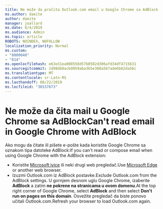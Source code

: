 ```yaml
---
title: Ne može da pročita Outlook.com email u Google Chrome sa AdBlock
ms.author: daeite
author: daeite
manager: joallard
ms.date: 6/4/2019
ms.audience: Admin
ms.topic: article
ROBOTS: NOINDEX, NOFOLLOW
localization_priority: Normal
ms.custom:
- "8000048"
- "814"
ms.openlocfilehash: e63e31ea008558d57b0582d306afd34df4715631
ms.sourcegitcommit: 1d98db8acb9959aba3b5e308a567ade6b62da56c
ms.translationtype: MT
ms.contentlocale: sr-Latn-RS
ms.lasthandoff: 08/22/2019
ms.locfileid: "36537673"
---
```

# <a name="cant-read-email-in-google-chrome-with-adblock"></a><span data-ttu-id="a4192-102">Ne može da čita mail u Google Chrome sa AdBlock</span><span class="sxs-lookup"><span data-stu-id="a4192-102">Can't read email in Google Chrome with AdBlock</span></span>

<span data-ttu-id="a4192-103">Ako mogu da čitate ili pišete e-pošte kada koristite Google Chrome sa oznakom tipa datoteke AdBlock:</span><span class="sxs-lookup"><span data-stu-id="a4192-103">If you can't read or compose email when using Google Chrome with the AdBlock extension:</span></span>

- <span data-ttu-id="a4192-104">Koristite [Microsoft ivice](https://go.microsoft.com/fwlink/p/?linkid=2001503&amp;clcid=0x409) ili neki drugi web pregledač.</span><span class="sxs-lookup"><span data-stu-id="a4192-104">Use [Microsoft Edge](https://go.microsoft.com/fwlink/p/?linkid=2001503&amp;clcid=0x409) or another web browser.</span></span>
- <span data-ttu-id="a4192-105">Izuzmi Outlook.com iz AdBlock postavke.</span><span class="sxs-lookup"><span data-stu-id="a4192-105">Exclude Outlook.com from the AdBlock settings.</span></span> <span data-ttu-id="a4192-106">U gornjem desnom uglu Google Chrome, izaberite **AdBlock** a zatim **ne pokrene na stranicama u ovom domenu**.</span><span class="sxs-lookup"><span data-stu-id="a4192-106">At the top right corner of Google Chrome, select **AdBlock** and then select **Don't run on pages on this domain**.</span></span> <span data-ttu-id="a4192-107">Osvežite pregledač da biste ponovo učitali Outlook.com.</span><span class="sxs-lookup"><span data-stu-id="a4192-107">Refresh your browser to load Outlook.com again.</span></span>